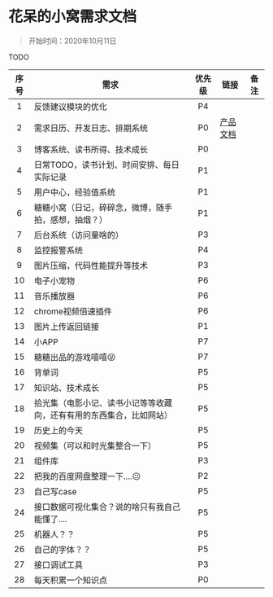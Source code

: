 # 花呆的小窝需求文档
> 开始时间：2020年10月11日  

TODO

|序号|需求|优先级|链接|备注|
|:--:|--|:--:|--|--|
|1|反馈建议模块的优化|P4||
|2|需求日历、开发日志、排期系统|P0|[产品文档](./02-小破站开发系统产品文档.md)|
|3|博客系统、读书所得、技术成长|P0||
|4|日常TODO，读书计划、时间安排、每日实际记录|P1||
|5|用户中心，经验值系统|P1||
|6|糖糖小窝（日记，碎碎念，微博，随手拍，感想，抽烟？）|P1||
|7|后台系统（访问量啥的）|P3||
|8|监控报警系统|P4||
|9|图片压缩，代码性能提升等技术|P3||
|10|电子小宠物|P6||
|11|音乐播放器|P6||
|12|chrome视频倍速插件|P6||
|13|图片上传返回链接|P1||
|14|小APP|P7||
|15|糖糖出品的游戏嘻嘻😝|P7||
|16|背单词|P5||
|17|知识站、技术成长|P5||
|18|拾光集（电影小记、读书小记等等收藏向，还有有用的东西集合，比如网站）|P5||
|19|历史上的今天|P5||
|20|视频集（可以和时光集整合一下）|P5||
|21|组件库|P3||
|22|把我的百度网盘整理一下....😐|P2||
|23|自己写case|P5||
|24|接口数据可视化集合？说的啥只有我自己能懂了....|P5||
|25|机器人？？|P5||
|26|自己的字体？？|P5||
|27|接口调试工具|P3||
|28|每天积累一个知识点|P0||
